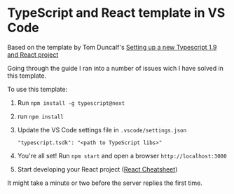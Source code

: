 # TypeScript and React template in VS Code #

Based on the template by Tom Duncalf's [Setting up a new Typescript 1.9 and React project](http://blog.tomduncalf.com/posts/setting-up-typescript-and-react/)

Going through the guide I ran into a number of issues wich I have solved in this template.

To use this template:
1. Run `npm install -g typescript@next`
2. run `npm install`
3. Update the VS Code settings file in `.vscode/settings.json`

   `"typescript.tsdk": "<path to TypeScript libs>"` 

4. You're all set! Run `npm start` and open a browser `http://localhost:3000` 
5. Start developing your React project ([React Cheatsheet](http://ricostacruz.com/cheatsheets/react.html))

It might take a minute or two before the server replies the first time.
